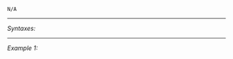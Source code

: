 `N/A`


---
*Syntaxes:*

<!-- [] call `BIS_fnc_moduleHandle` -->

---
*Example 1:*

<!-- 
```sqf
[] call BIS_fnc_moduleHandle;
``` -->